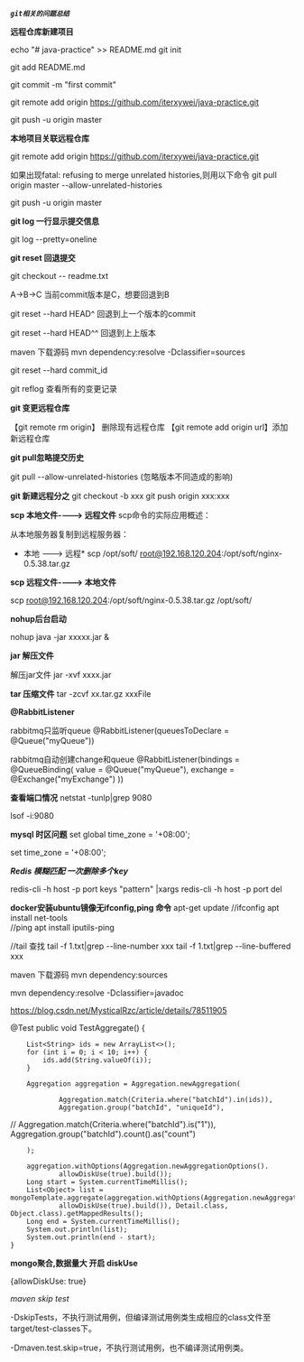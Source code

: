 _**`git相关的问题总结`**_


**远程仓库新建项目**

echo "# java-practice" >> README.md
git init

git add README.md

git commit -m "first commit"

git remote add origin https://github.com/iterxywei/java-practice.git

git push -u origin master

**本地项目关联远程仓库**

git remote add origin https://github.com/iterxywei/java-practice.git

如果出现fatal: refusing to merge unrelated histories,则用以下命令
git pull origin master  --allow-unrelated-histories

git push -u origin master

**git log 一行显示提交信息**

git log  --pretty=oneline

**git reset 回退提交**

git checkout -- readme.txt

A->B->C
当前commit版本是C，想要回退到B

git  reset  --hard  HEAD^   回退到上一个版本的commit

git  reset  --hard  HEAD^^  回退到上上版本


maven 下载源码
mvn dependency:resolve -Dclassifier=sources


git reset --hard commit_id

git  reflog  查看所有的变更记录



**git 变更远程仓库**


【git remote rm origin】 删除现有远程仓库 
【git remote add origin url】添加新远程仓库




**git pull忽略提交历史**

git pull --allow-unrelated-histories    (忽略版本不同造成的影响)


**git 新建远程分之**
 git  checkout  -b  xxx
 git push origin xxx:xxx
 
 

**scp 本地文件----> 远程文件**
scp命令的实际应用概述： 

从本地服务器复制到远程服务器：

* 本地 ---> 远程*
 scp  /opt/soft/   root@192.168.120.204:/opt/soft/nginx-0.5.38.tar.gz


**scp 远程文件----> 本地文件**

scp root@192.168.120.204:/opt/soft/nginx-0.5.38.tar.gz /opt/soft/


**nohup后台启动**

nohup  java  -jar  xxxxx.jar   &



**jar 解压文件**

解压jar文件
jar  -xvf  xxxx.jar

**tar 压缩文件** 
tar -zcvf   xx.tar.gz   xxxFile

**@RabbitListener**

rabbitmq只监听queue
@RabbitListener(queuesToDeclare = @Queue("myQueue"))

rabbitmq自动创建change和queue
@RabbitListener(bindings = @QueueBinding(
            value = @Queue("myQueue"),
            exchange = @Exchange("myExchange")
    ))



**查看端口情况**
netstat -tunlp|grep 9080

lsof -i:9080


**mysql 时区问题**
set global time_zone = '+08:00';

set time_zone = '+08:00';

***Redis 模糊匹配 一次删除多个key***

redis-cli -h host -p port keys "pattern" |xargs redis-cli -h host -p port del


**docker安装ubuntu镜像无ifconfig,ping 命令**
apt-get update
//ifconfig 
apt install net-tools       
//ping
apt install iputils-ping 


//tail  查找
tail -f 1.txt|grep --line-number xxx
tail -f 1.txt|grep --line-buffered xxx


maven 下载源码
mvn dependency:sources

mvn dependency:resolve -Dclassifier=javadoc

https://blog.csdn.net/MysticalRzc/article/details/78511905


@Test
    public void TestAggregate() {

        List<String> ids = new ArrayList<>();
        for (int i = 0; i < 10; i++) {
            ids.add(String.valueOf(i));
        }

        Aggregation aggregation = Aggregation.newAggregation(

                Aggregation.match(Criteria.where("batchId").in(ids)),
                Aggregation.group("batchId", "uniqueId"),
//                Aggregation.match(Criteria.where("batchId").is("1")),
                Aggregation.group("batchId").count().as("count")

        );

        aggregation.withOptions(Aggregation.newAggregationOptions().
                allowDiskUse(true).build());
        Long start = System.currentTimeMillis();
        List<Object> list = mongoTemplate.aggregate(aggregation.withOptions(Aggregation.newAggregationOptions().
                allowDiskUse(true).build()), Detail.class, Object.class).getMappedResults();
        Long end = System.currentTimeMillis();
        System.out.println(list);
        System.out.println(end - start);
    }



**mongo聚合,数据量大 开启 diskUse**

{allowDiskUse: true}  

*maven skip test*

-DskipTests，不执行测试用例，但编译测试用例类生成相应的class文件至target/test-classes下。

-Dmaven.test.skip=true，不执行测试用例，也不编译测试用例类。


